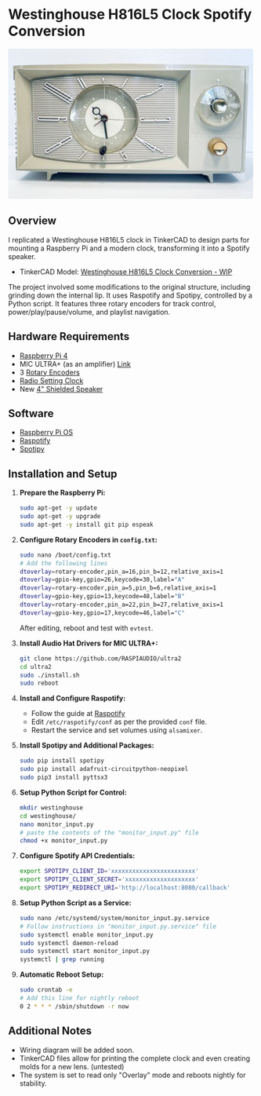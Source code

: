 # Westinghouse H816L5 Clock Spotify Conversion
![Westinghouse H816L5 Clock](https://raw.githubusercontent.com/MacGyverr/Westinghouse-Spotify-Clock/main/images/s-l500.jpg)
## Overview
I replicated a Westinghouse H816L5 clock in TinkerCAD to design parts for mounting a Raspberry Pi and a modern clock, transforming it into a Spotify speaker.

- TinkerCAD Model: [Westinghouse H816L5 Clock Conversion - WIP](https://www.tinkercad.com/things/fx6p13KGLE0-westinghouse-h816l5-clock-conversion-wip)
  
The project involved some modifications to the original structure, including grinding down the internal lip. It uses Raspotify and Spotipy, controlled by a Python script. It features three rotary encoders for track control, power/play/pause/volume, and playlist navigation.

## Hardware Requirements
- [Raspberry Pi 4](https://www.amazon.com/gp/product/B07TD43PDZ)
- MIC ULTRA+ (as an amplifier) [Link](https://raspiaudio.com/produit/ultra)
- 3 [Rotary Encoders](https://www.amazon.com/gp/product/B07T3672VK)
- [Radio Setting Clock](https://www.amazon.com/gp/product/B08CV4481V/)
- New [4" Shielded Speaker](https://www.amazon.com/gp/product/B0002ZPSPA)

## Software
- [Raspberry Pi OS](https://www.raspberrypi.com/software/operating-systems/)
- [Raspotify](https://dtcooper.github.io/raspotify/)
- [Spotipy](https://spotipy.readthedocs.io/)

## Installation and Setup
1. **Prepare the Raspberry Pi:**
    ```bash
    sudo apt-get -y update
    sudo apt-get -y upgrade
    sudo apt-get -y install git pip espeak
    ```

2. **Configure Rotary Encoders in `config.txt`:**
    ```bash
    sudo nano /boot/config.txt
    # Add the following lines
    dtoverlay=rotary-encoder,pin_a=16,pin_b=12,relative_axis=1
    dtoverlay=gpio-key,gpio=26,keycode=30,label="A"
    dtoverlay=rotary-encoder,pin_a=5,pin_b=6,relative_axis=1
    dtoverlay=gpio-key,gpio=13,keycode=48,label="B"
    dtoverlay=rotary-encoder,pin_a=22,pin_b=27,relative_axis=1
    dtoverlay=gpio-key,gpio=17,keycode=46,label="C"
    ```
    After editing, reboot and test with `evtest`.

3. **Install Audio Hat Drivers for MIC ULTRA+:**
    ```bash
    git clone https://github.com/RASPIAUDIO/ultra2
    cd ultra2
    sudo ./install.sh
    sudo reboot
    ```

4. **Install and Configure Raspotify:**
    - Follow the guide at [Raspotify](https://dtcooper.github.io/raspotify/)
    - Edit `/etc/raspotify/conf` as per the provided `conf` file.
    - Restart the service and set volumes using `alsamixer`.

5. **Install Spotipy and Additional Packages:**
    ```bash
    sudo pip install spotipy
    sudo pip install adafruit-circuitpython-neopixel
    sudo pip3 install pyttsx3
    ```

6. **Setup Python Script for Control:**
    ```bash
    mkdir westinghouse
    cd westinghouse/
    nano monitor_input.py
    # paste the contents of the "monitor_input.py" file
    chmod +x monitor_input.py
    ```

7. **Configure Spotify API Credentials:**
    ```bash
    export SPOTIPY_CLIENT_ID='xxxxxxxxxxxxxxxxxxxxxxxx'
    export SPOTIPY_CLIENT_SECRET='xxxxxxxxxxxxxxxxxxxx'
    export SPOTIPY_REDIRECT_URI='http://localhost:8080/callback'
    ```

8. **Setup Python Script as a Service:**
    ```bash
    sudo nano /etc/systemd/system/monitor_input.py.service
    # Follow instructions in "monitor_input.py.service" file
    sudo systemctl enable monitor_input.py
    sudo systemctl daemon-reload
    sudo systemctl start monitor_input.py
    systemctl | grep running
    ```

9. **Automatic Reboot Setup:**
    ```bash
    sudo crontab -e
    # Add this line for nightly reboot
    0 2 * * * /sbin/shutdown -r now
    ```

## Additional Notes
- Wiring diagram will be added soon.
- TinkerCAD files allow for printing the complete clock and even creating molds for a new lens. (untested)
- The system is set to read only "Overlay" mode and reboots nightly for stability.
